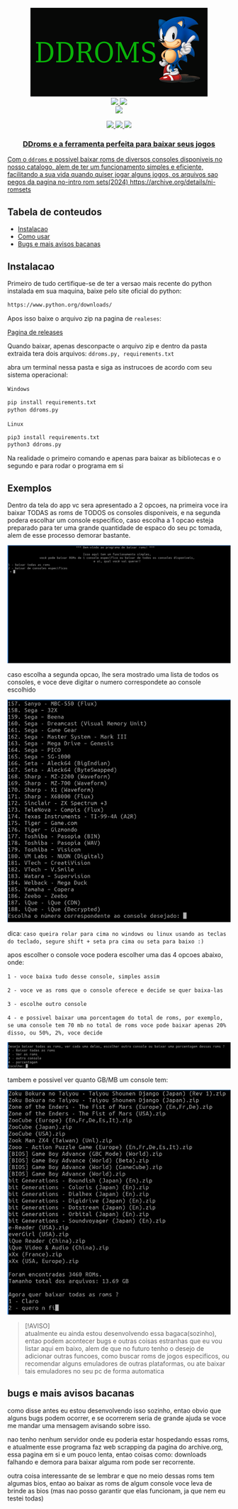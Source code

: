 <p align="center">
  <img src="assets/ddroms icon.png">
<br>
<a href="#Linux"><img src="https://img.shields.io/badge/os-linux-brightgreen">
<a href="#Windows"><img src="https://img.shields.io/badge/os-windows-yellowgreen">
<br>
<a href="https://github.com/sweetbbak"><img src="https://img.shields.io/badge/creator-sweet-green"></a>
<br>
</p>

<p align="center">
<a href="#python"><img src="https://img.shields.io/badge/python-3670A0?style=for-the-badge&logo=python&logoColor=ffdd54">
<a href="#linux"><img src="https://img.shields.io/badge/Linux-FCC624?style=for-the-badge&logo=linux&logoColor=black">
<a href="windows"><img src="https://img.shields.io/badge/Windows-0078D6?style=for-the-badge&logo=windows&logoColor=white">
</p>

<h3 align="center">
DDroms e a ferramenta perfeita para baixar seus jogos
</h3>

Com o `ddroms` e possivel baixar roms de diversos consoles disponiveis no nosso catalogo, alem de ter um funcionamento simples e eficiente, facilitando a sua vida quando quiser jogar alguns jogos, os arquivos sao pegos da pagina no-intro rom sets(2024) https://archive.org/details/ni-romsets

## Tabela de conteudos

- [Instalacao](#Instalacao)
- [Como usar](#Exemplos)
- [Bugs e mais avisos bacanas](#bugs-e-mais-avisos-bacanas)

## Instalacao

Primeiro de tudo certifique-se de ter a versao mais recente do python instalada em sua maquina, baixe pelo site oficial do python:

```sh
https://www.python.org/downloads/
```

Apos isso baixe o arquivo zip na pagina de `realeses`:

<a href="https://github.com/rennyson10oa/ddroms/releases">Pagina de releases</a>

 
Quando baixar, apenas desconpacte o arquivo zip e dentro da pasta extraida tera dois arquivos: `ddroms.py, requirements.txt`

abra um terminal nessa pasta e siga as instrucoes de acordo com seu sistema operacional:

`Windows`

```sh
pip install requirements.txt
python ddroms.py
```

`Linux`

```sh
pip3 install requirements.txt
python3 ddroms.py
```
Na realidade o primeiro comando e apenas para baixar as bibliotecas e o segundo e para rodar o programa em si

## Exemplos

Dentro da tela do app vc sera apresentado a 2 opcoes, na primeira voce ira baixar TODAS as roms de TODOS os consoles disponiveis, e na segunda podera escolhar um console especifico, caso escolha a 1 opcao esteja preparado para ter uma grande quantidade de espaco do seu pc tomada, alem de esse processo demorar bastante.

![Pagina inicial do DDRoms](assets/inicial.png)

caso escolha a segunda opcao, lhe sera mostrado uma lista de todos os consoles, e voce deve digitar o numero correspondete ao console escolhido

![Escolha de console](assets/escolha%20de%20console.png)

dica: `caso queira rolar para cima no windows ou linux usando as teclas do teclado, segure shift + seta pra cima ou seta para baixo :)`

apos escolher o console voce podera escolher uma das 4 opcoes abaixo, onde:

`1 - voce baixa tudo desse console, simples assim`

`2 - voce ve as roms que o console oferece e decide se quer baixa-las`

`3 - escolhe outro console`

`4 - e possivel baixar uma porcentagem do total de roms, por exemplo, se uma console tem 70 mb no total de roms voce pode baixar apenas 20% disso, ou 50%, 2%, voce decide`

![Escolha de console](assets/escolha%20de%20download.png)

tambem e possivel ver quanto GB/MB um console tem:

![Tamanho das roms](assets/roms.png)

> [!AVISO]\
> atualmente eu ainda estou desenvolvendo essa bagaca(sozinho), entao podem acontecer bugs e outras
> coisas estranhas que eu vou listar aqui em baixo, alem de que no futuro tenho
> o desejo de adicionar outras funcoes, como buscar roms de jogos especificos, ou
> recomendar alguns emuladores de outras plataformas, ou ate baixar tais emuladores no seu
> pc de forma automatica

## bugs e mais avisos bacanas

como disse antes eu estou desenvolvendo isso sozinho, entao obvio que alguns bugs podem ocorrer, e se ocorrerem seria de grande ajuda se voce me mandar uma mensagem avisando sobre isso.

nao tenho nenhum servidor onde eu poderia estar hospedando essas roms, e atualmente esse programa faz web scrapping da pagina do archive.org, essa pagina em si e um pouco lenta, entao coisas como: downloads falhando e demora para baixar alguma rom pode ser recorrente.

outra coisa interessante de se lembrar e que no meio dessas roms tem algumas bios, entao ao baixar as roms de algum console voce leva de brinde as bios (mas nao posso garantir que elas funcionam, ja que nem eu testei todas)